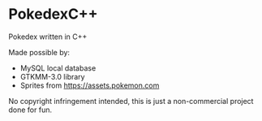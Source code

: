 # PokedexC++
Pokedex written in C++

Made possible by:

* MySQL local database
* GTKMM-3.0 library
* Sprites from https://assets.pokemon.com

No copyright infringement intended, this is just a non-commercial project done for fun.
